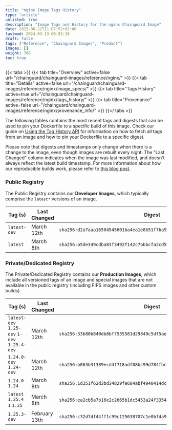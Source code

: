 ```yaml
---
title: "nginx Image Tags History"
type: "article"
unlisted: true
description: "Image Tags and History for the nginx Chainguard Image"
date: 2023-06-22T11:07:52+02:00
lastmod: 2024-03-13 00:52:18
draft: false
tags: ["Reference", "Chainguard Images", "Product"]
images: []
weight: 700
toc: true
---
```


{{< tabs >}}
{{< tab title="Overview" active=false url="/chainguard/chainguard-images/reference/nginx/" >}}
{{< tab title="Details" active=false url="/chainguard/chainguard-images/reference/nginx/image_specs/" >}}
{{< tab title="Tags History" active=true url="/chainguard/chainguard-images/reference/nginx/tags_history/" >}}
{{< tab title="Provenance" active=false url="/chainguard/chainguard-images/reference/nginx/provenance_info/" >}}
{{</ tabs >}}

The following tables contains the most recent tags and digests that can be used to pin your Dockerfile to a specific build of this image. Check our guide on [Using the Tag History API](/chainguard/chainguard-images/using-the-tag-history-api/) for information on how to fetch all tags from an image and how to pin your Dockerfile to a specific digest.

Please note that digests and timestamps only change when there is a change to the image, even though images are rebuilt every night. The "Last Changed" column indicates when the image was last modified, and doesn't always reflect the latest build timestamp. For more information about how our reproducible builds work, please refer to [this blog post](https://www.chainguard.dev/unchained/reproducing-chainguards-reproducible-image-builds).

### Public Registry
The Public Registry contains our **Developer Images**, which typically comprise the `latest*` versions of an image.

| Tag (s)       | Last Changed | Digest                                                                    |
|---------------|--------------|---------------------------------------------------------------------------|
|  `latest-dev` | March 12th   | `sha256:d2a7aaa16504545601ba4ea1e8b51f7ba9dff5816a1ac51bfad90f3a7a750eea` |
|  `latest`     | March 8th    | `sha256:a5de349cdba83f3492f142c7bbbcfa2cd5562c654f899b37dd01c720df1e28fb` |


### Private/Dedicated Registry
The Private/Dedicated Registry contains our **Production Images**, which include all versioned tags of an image and special images that are not available in the public registry (including FIPS images and other custom builds).

| Tag (s)                                       | Last Changed  | Digest                                                                    |
|-----------------------------------------------|---------------|---------------------------------------------------------------------------|
|  `latest-dev` `1.25-dev` `1-dev` `1.25.4-dev` | March 12th    | `sha256:33b80b840db8bf7535581d29849c5df5ae1708622f1e927d549b831cb883e0d3` |
|  `1.24.0-dev` `1.24-dev`                      | March 12th    | `sha256:b063b31389ecd4f718adf08bc99d784fbcec47cb7e31fe4d2ffa964b2b7ea2c8` |
|  `1.24.0` `1.24`                              | March 8th     | `sha256:1d251f62d3bd34829fe684abf4940414dca296c19a3e5d09909a240aaef0af07` |
|  `latest` `1.25.4` `1` `1.25`                 | March 8th     | `sha256:ea2cb5a7b16e2c2665b1dc5453a24f33547291c1b61dde4fa6bf1c7bad3d9d98` |
|  `1.25.3-dev`                                 | February 13th | `sha256:c32d7df44ff1c99c125638707c1e0bfda9c1b110515f345fbb90fb18ea0ebe70` |

